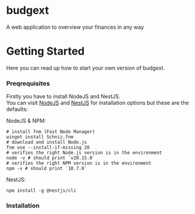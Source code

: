 # budgext
A web application to overview your finances in any way


# Getting Started

Here you can read up how to start your own version of budgext.

### Preqrequisites
Firstly you have to install NodeJS and NestJS. <br>
You can visit [NodeJS](https://nodejs.org/) and [NestJS](https://docs.nestjs.com/)
for installation options but these are the defaults:<br>

NodeJS & NPM:
```
# install fnm (Fast Node Manager)
winget install Schniz.fnm
# download and install Node.js
fnm use --install-if-missing 20
# verifies the right Node.js version is in the environment
node -v # should print `v20.15.0`
# verifies the right NPM version is in the environment
npm -v # should print `10.7.0`
```
NestJS:
```
npm install -g @nestjs/cli
```

### Installation
